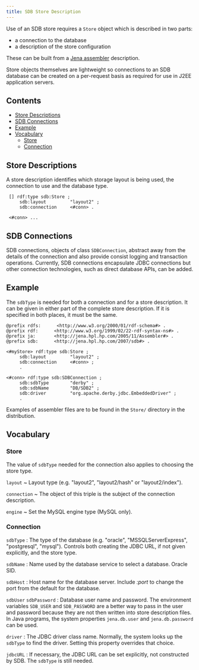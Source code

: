 ```yaml
---
title: SDB Store Description
---
```


Use of an SDB store requires a `Store` object which is described in
two parts:

-   a connection to the database
-   a description of the store configuration

These can be built from a
[Jena assembler](../assembler/)
description.

Store objects themselves are lightweight so connections to an SDB
database can be created on a per-request basis as required for use
in J2EE application servers.

## Contents

-   [Store Descriptions](#store-descriptions)
-   [SDB Connections](#sdb-connections)
-   [Example](#example)
-   [Vocabulary](#vocabulary)
    -   [Store](#store)
    -   [Connection](#connection)


## Store Descriptions

A store description identifies which storage layout is being used,
the connection to use and the database type.

     [] rdf:type sdb:Store ;
         sdb:layout         "layout2" ;
         sdb:connection     <#conn> .

     <#conn> ...

## SDB Connections

SDB connections, objects of class `SDBConnection`, abstract away
from the details of the connection and also provide consist logging
and transaction operations. Currently, SDB connections encapsulate
JDBC connections but other connection technologies, such as direct
database APIs, can be added.



## Example

The `sdbType` is needed for both a connection and for a store
description. It can be given in either part of the complete store
description. If it is specified in both places, it must be the
same.

    @prefix rdfs:      <http://www.w3.org/2000/01/rdf-schema#> .
    @prefix rdf:      <http://www.w3.org/1999/02/22-rdf-syntax-ns#> .
    @prefix ja:       <http://jena.hpl.hp.com/2005/11/Assembler#> .
    @prefix sdb:      <http://jena.hpl.hp.com/2007/sdb#> .

    <#myStore> rdf:type sdb:Store ;
         sdb:layout         "layout2" ;
         sdb:connection     <#conn> ;
         .

    <#conn> rdf:type sdb:SDBConnection ;
         sdb:sdbType        "derby" ;
         sdb:sdbName        "DB/SDB2" ;
         sdb:driver         "org.apache.derby.jdbc.EmbeddedDriver" ;
         .

Examples of assembler files are to be found in the `Store/`
directory in the distribution.

## Vocabulary

### Store

The value of `sdbType` needed for the connection also applies to
choosing the store type.

`layout`
  ~ Layout type (e.g. "layout2", "layout2/hash" or
    "layout2/index").

`connection`
  ~ The object of this triple is the subject of the connection
    description.

`engine`
  ~ Set the MySQL engine type (MySQL only).

### Connection

`sdbType`
:   The type of the database (e.g. "oracle", "MSSQLServerExpress",
    "postgresql", "mysql"). Controls both creating the JDBC URL, if not
    given explicitly, and the store type.

`sdbName`
:   Name used by the database service to select a database. Oracle
    SID.

`sdbHost`
:   Host name for the database server. Include *:port* to change
    the port from the default for the database.

`sdbUser`
`sdbPassword`
:   Database user name and password. The environment variables
    `SDB_USER` and `SDB_PASSWORD` are a better way to pass in the user
    and password because they are not then written into store
    description files. In Java programs, the system properties
    `jena.db.user` and `jena.db.password` can be used.

`driver`
:   The JDBC driver class name. Normally, the system looks up the
    `sdbType` to find the driver. Setting this property overrides that
    choice.

`jdbcURL`
:   If necessary, the JDBC URL can be set explicitly, not
    constructed by SDB. The `sdbType` is still needed.



